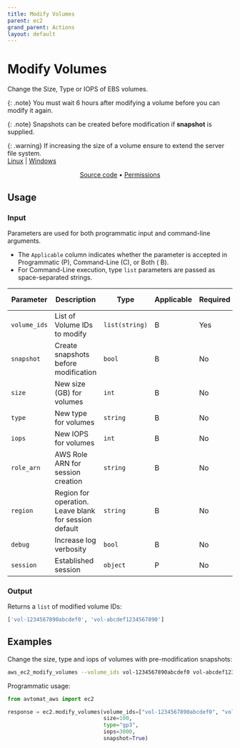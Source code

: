 ```yaml
---
title: Modify Volumes
parent: ec2
grand_parent: Actions
layout: default
---
```


# Modify Volumes

Change the Size, Type or IOPS of EBS volumes.<br/>

{: .note}
You must wait 6 hours after modifying a volume before you can modify it again.

{: .note}
Snapshots can be created before modification if <b>snapshot</b> is supplied.

{: .warning}
If increasing the size of a volume ensure to extend the server file system. <br/>
  <a href="https://docs.aws.amazon.com/AWSEC2/latest/UserGuide/recognize-expanded-volume-linux.html" target="_blank">Linux</a> | <a href="https://docs.aws.amazon.com/AWSEC2/latest/WindowsGuide/recognize-expanded-volume-windows.html" target="_blank">Windows</a>

<p align="center">
   <a href="/avtomat_aws/ec2/modify_volumes.py">Source code</a> •
   <a href="/permissions/ec2/modify_volumes">Permissions</a>
</p>

## Usage

### Input

Parameters are used for both programmatic input and command-line arguments.<br/>

- The `Applicable` column indicates whether the parameter is accepted in Programmatic (P), Command-Line (C), or Both (
  B).<br/>
- For Command-Line execution, type `list` parameters are passed as space-separated strings.

| Parameter    | Description                                           | Type           | Applicable | Required | Default Value   |
|--------------|-------------------------------------------------------|----------------|------------|----------|-----------------|
| `volume_ids` | List of Volume IDs to modify                          | `list(string)` | B          | Yes      | None            |
| `snapshot`   | Create snapshots before modification                  | `bool`         | B          | No       | False           |
| `size`       | New size (GB) for volumes                             | `int`          | B          | No       | None            |
| `type`       | New type for volumes                                  | `string`       | B          | No       | None            |
| `iops`       | New IOPS for volumes                                  | `int`          | B          | No       | None            |
| `role_arn`   | AWS Role ARN for session creation                     | `string`       | B          | No       | None            |
| `region`     | Region for operation. Leave blank for session default | `string`       | B          | No       | Session Default |
| `debug`      | Increase log verbosity                                | `bool`         | B          | No       | False           |
| `session`    | Established session                                   | `object`       | P          | No       | None            |                           |

### Output

Returns a `list` of modified volume IDs:

```python
['vol-1234567890abcdef0', 'vol-abcdef1234567890']
```

## Examples

Change the size, type and iops of volumes with pre-modification snapshots:

```bash
aws_ec2_modify_volumes --volume_ids vol-1234567890abcdef0 vol-abcdef1234567890 --size 100 --type gp3 --iops 3000
```

Programmatic usage:

```python
from avtomat_aws import ec2

response = ec2.modify_volumes(volume_ids=["vol-1234567890abcdef0", "vol-abcdef1234567890"],
                              size=100,
                              type="gp3",
                              iops=3000,
                              snapshot=True)
```
